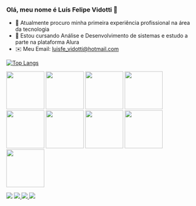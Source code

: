 ### Olá, meu nome é Luís Felipe Vidotti 👋

- 🔭 Atualmente procuro minha primeira experiência profissional na área da tecnologia
- 🌱 Estou cursando Análise e Desenvolvimento de sistemas e estudo a parte na plataforma Alura
- ✉️ Meu Email: luisfe_vidotti@hotmail.com

[![Top Langs](https://github-readme-stats.vercel.app/api/top-langs/?username=LuVidotti)](https://github.com/anuraghazra/github-readme-stats)

<img src="https://cdn.jsdelivr.net/gh/devicons/devicon/icons/java/java-original.svg" width="100px" heght="100px"/> <img src="https://cdn.jsdelivr.net/gh/devicons/devicon/icons/html5/html5-original-wordmark.svg" width="100px" heght="100px"/> <img src="https://cdn.jsdelivr.net/gh/devicons/devicon/icons/css3/css3-original-wordmark.svg" width="100px" heght="100px"/> 
            <img src="https://cdn.jsdelivr.net/gh/devicons/devicon/icons/javascript/javascript-original.svg" width="100px" heght="100px" />
           <img src="https://cdn.jsdelivr.net/gh/devicons/devicon/icons/c/c-original.svg" width="100px" heght="100px"/> <img src="https://cdn.jsdelivr.net/gh/devicons/devicon/icons/mysql/mysql-original-wordmark.svg" width="100px" heght="100px"/> <img src="https://cdn.jsdelivr.net/gh/devicons/devicon/icons/postgresql/postgresql-original-wordmark.svg" width="100px" heght="100px"/>
<img src="https://cdn.jsdelivr.net/gh/devicons/devicon/icons/nodejs/nodejs-original.svg" width="100px" heght="100px"/>
<img src="https://cdn.jsdelivr.net/gh/devicons/devicon/icons/react/react-original.svg" width="100px" heght="100px"/>
          
          
<div>
  <a href="https://www.instagram.com/lu_vidottipigr/" target="_blank"><img src="https://img.shields.io/badge/-Instagram-%23E4405F?style=for-the-badge&logo=instagram&logoColor=white" target="_blank"></a>
  <a href="www.linkedin.com/in/luís-felipe-vidotti-de-almeida-5061a3270" target="_blank"><img src="https://img.shields.io/badge/LinkedIn-0077B5?style=for-the-badge&logo=linkedin&logoColor=white" target="_blank"/</a>
  <a href="mailto:luisfe_vidotti@hotmail.com" target="_blank"><img src="https://img.shields.io/badge/Microsoft_Outlook-0078D4?style=for-the-badge&logo=microsoft-outlook&logoColor=white" target="_blank"/</a>
  <a href="mailto:luisfelipealmeida66@gmail.com" target="_blank"><img src="https://img.shields.io/badge/Gmail-D14836?style=for-the-badge&logo=gmail&logoColor=white" target="_blank"/</a>         
</div>
          
                              
